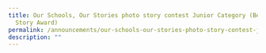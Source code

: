 ```yaml
---
title: Our Schools, Our Stories photo story contest Junior Category (Best Photo
  Story Award)
permalink: /announcements/our-schools-our-stories-photo-story-contest-junior-category-best-photo-story-award/
description: ""
---
```

